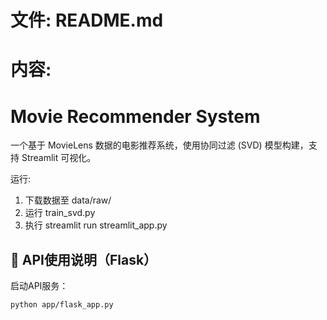 # 文件: README.md
# 内容:
# Movie Recommender System

一个基于 MovieLens 数据的电影推荐系统，使用协同过滤 (SVD) 模型构建，支持 Streamlit 可视化。

运行:
1. 下载数据至 data/raw/
2. 运行 train_svd.py
3. 执行 streamlit run streamlit_app.py

## 📡 API使用说明（Flask）

启动API服务：
```bash
python app/flask_app.py
